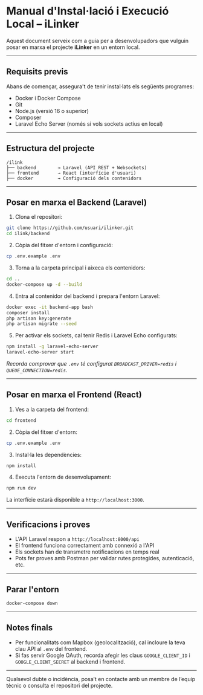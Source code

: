 # Manual d'Instal·lació i Execució Local – iLinker

Aquest document serveix com a guia per a desenvolupadors que vulguin posar en marxa el projecte **iLinker** en un entorn local.

---

## Requisits previs

Abans de començar, assegura't de tenir instal·lats els següents programes:

- Docker i Docker Compose
- Git
- Node.js (versió 16 o superior)
- Composer
- Laravel Echo Server (només si vols sockets actius en local)

---

## Estructura del projecte

```
/ilink
├── backend        → Laravel (API REST + Websockets)
├── frontend       → React (interfície d'usuari)
├── docker         → Configuració dels contenidors
```

---

## Posar en marxa el Backend (Laravel)

1. Clona el repositori:

```bash
git clone https://github.com/usuari/ilinker.git
cd ilink/backend
```

2. Còpia del fitxer d'entorn i configuració:

```bash
cp .env.example .env
```

3. Torna a la carpeta principal i aixeca els contenidors:

```bash
cd ..
docker-compose up -d --build
```

4. Entra al contenidor del backend i prepara l'entorn Laravel:

```bash
docker exec -it backend-app bash
composer install
php artisan key:generate
php artisan migrate --seed
```

5. Per activar els sockets, cal tenir Redis i Laravel Echo configurats:

```bash
npm install -g laravel-echo-server
laravel-echo-server start
```

*Recorda comprovar que `.env` té configurat `BROADCAST_DRIVER=redis` i `QUEUE_CONNECTION=redis`.*

---

## Posar en marxa el Frontend (React)

1. Ves a la carpeta del frontend:

```bash
cd frontend
```

2. Còpia del fitxer d'entorn:

```bash
cp .env.example .env
```

3. Instal·la les dependències:

```bash
npm install
```

4. Executa l'entorn de desenvolupament:

```bash
npm run dev
```

La interfície estarà disponible a `http://localhost:3000`.

---

## Verificacions i proves

- L'API Laravel respon a `http://localhost:8000/api`
- El frontend funciona correctament amb connexió a l'API
- Els sockets han de transmetre notificacions en temps real
- Pots fer proves amb Postman per validar rutes protegides, autenticació, etc.

---

## Parar l'entorn

```bash
docker-compose down
```

---

## Notes finals

- Per funcionalitats com Mapbox (geolocalització), cal incloure la teva clau API al `.env` del frontend.
- Si fas servir Google OAuth, recorda afegir les claus `GOOGLE_CLIENT_ID` i `GOOGLE_CLIENT_SECRET` al backend i frontend.

---

Qualsevol dubte o incidència, posa’t en contacte amb un membre de l’equip tècnic o consulta el repositori del projecte.

